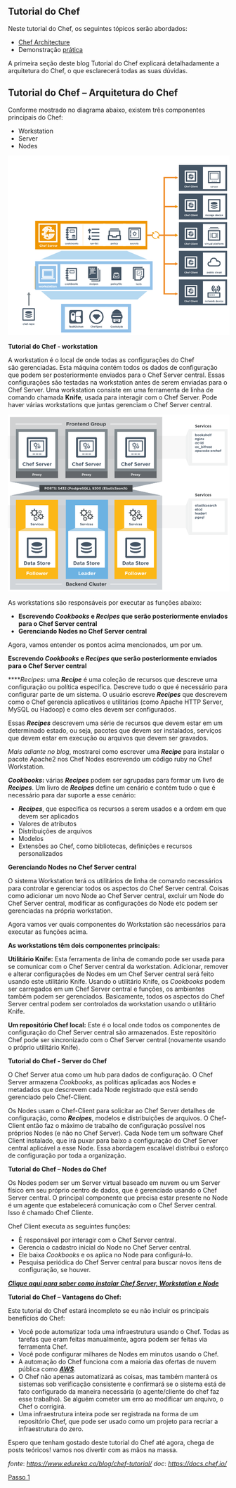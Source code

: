**Tutorial do Chef**
-----------------

Neste tutorial do Chef, os seguintes tópicos serão abordados:

* [Chef Architecture](#chef_architecture)
* Demonstração [prática](#hands_on)

A primeira seção deste blog Tutorial do Chef explicará detalhadamente a arquitetura do Chef, o que esclarecerá todas as suas dúvidas.

**Tutorial do Chef – Arquitetura do Chef**
-------------------------------------

Conforme mostrado no diagrama abaixo, existem três componentes principais do Chef:

* Workstation
* Server
* Nodes

![chef-architeture](images/chef-00-01.png)

**Tutorial do Chef - workstation**

A workstation é o local de onde todas as configurações do Chef são gerenciadas. Esta máquina contém todos os dados de configuração que podem ser posteriormente enviados para o Chef Server central. Essas configurações são testadas na workstation antes de serem enviadas para o Chef Server. Uma workstation consiste em uma ferramenta de linha de comando chamada **Knife**, usada para interagir com o Chef Server. Pode haver várias workstations que juntas gerenciam o Chef Server central.

![chef-architeture](images/chef-00-02.png)

As workstations são responsáveis por executar as funções abaixo:

* **Escrevendo _Cookbooks_ e **_Recipes_** que serão posteriormente enviados para o Chef Server central**
* **Gerenciando Nodes no Chef Server central**

Agora, vamos entender os pontos acima mencionados, um por um.

**Escrevendo _Cookbooks_ e **_Recipes_** que serão posteriormente enviados para o Chef Server central**

****_Recipes_**:** uma **_Recipe_** é uma coleção de recursos que descreve uma configuração ou política específica. Descreve tudo o que é necessário para configurar parte de um sistema. O usuário escreve **_Recipes_** que descrevem como o Chef gerencia aplicativos e utilitários (como Apache HTTP Server, MySQL ou Hadoop) e como eles devem ser configurados.

Essas **_Recipes_** descrevem uma série de recursos que devem estar em um determinado estado, ou seja, pacotes que devem ser instalados, serviços que devem estar em execução ou arquivos que devem ser gravados.

_Mais adiante no blog_, mostrarei como escrever uma **_Recipe_** para instalar o pacote Apache2 nos Chef Nodes escrevendo um código ruby no Chef Workstation.

**_Cookbooks_:** várias **_Recipes_** podem ser agrupadas para formar um livro de **_Recipes_**. Um livro de **_Recipes_** define um cenário e contém tudo o que é necessário para dar suporte a esse cenário:

* **_Recipes_**, que especifica os recursos a serem usados e a ordem em que devem ser aplicados
* Valores de atributos
* Distribuições de arquivos
*   Modelos
* Extensões ao Chef, como bibliotecas, definições e recursos personalizados

**Gerenciando Nodes no Chef Server central**

O sistema Workstation terá os utilitários de linha de comando necessários para controlar e gerenciar todos os aspectos do Chef Server central. Coisas como adicionar um novo Node ao Chef Server central, excluir um Node do Chef Server central, modificar as configurações do Node etc podem ser gerenciadas na própria workstation.

Agora vamos ver quais componentes do Workstation são necessários para executar as funções acima.

**As workstations têm dois componentes principais:**

**Utilitário Knife:** Esta ferramenta de linha de comando pode ser usada para se comunicar com o Chef Server central da workstation. Adicionar, remover e alterar configurações de Nodes em um Chef Server central será feito usando este utilitário Knife. Usando o utilitário Knife, os _Cookbooks_ podem ser carregados em um Chef Server central e funções, os ambientes também podem ser gerenciados. Basicamente, todos os aspectos do Chef Server central podem ser controlados da workstation usando o utilitário Knife.

**Um repositório Chef local:** Este é o local onde todos os componentes de configuração do Chef Server central são armazenados. Este repositório Chef pode ser sincronizado com o Chef Server central (novamente usando o próprio utilitário Knife).

**Tutorial do Chef - Server do Chef**

O Chef Server atua como um hub para dados de configuração. O Chef Server armazena _Cookbooks_, as políticas aplicadas aos Nodes e metadados que descrevem cada Node registrado que está sendo gerenciado pelo Chef-Client.

Os Nodes usam o Chef-Client para solicitar ao Chef Server detalhes de configuração, como **_Recipes_**, modelos e distribuições de arquivos. O Chef-Client então faz o máximo de trabalho de configuração possível nos próprios Nodes (e não no Chef Server). Cada Node tem um software Chef Client instalado, que irá puxar para baixo a configuração do Chef Server central aplicável a esse Node. Essa abordagem escalável distribui o esforço de configuração por toda a organização.

**Tutorial do Chef – Nodes do Chef**

Os Nodes podem ser um Server virtual baseado em nuvem ou um Server físico em seu próprio centro de dados, que é gerenciado usando o Chef Server central. O principal componente que precisa estar presente no Node é um agente que estabelecerá comunicação com o Chef Server central. Isso é chamado Chef Cliente.

Chef Client executa as seguintes funções:

* É responsável por interagir com o Chef Server central.
* Gerencia o cadastro inicial do Node no Chef Server central.
* Ele baixa _Cookbooks_ e os aplica no Node para configurá-lo.
* Pesquisa periódica do Chef Server central para buscar novos itens de configuração, se houver.

_**[Clique aqui para saber como instalar Chef Server, Workstation e Node](00-install.md)**_

**Tutorial do Chef – Vantagens do Chef:**

Este tutorial do Chef estará incompleto se eu não incluir os principais benefícios do Chef:

* Você pode automatizar toda uma infraestrutura usando o Chef. Todas as tarefas que eram feitas manualmente, agora podem ser feitas via ferramenta Chef.
* Você pode configurar milhares de Nodes em minutos usando o Chef.
* A automação do Chef funciona com a maioria das ofertas de nuvem pública como [**_AWS_**](https://www.edureka.co/blog/amazon-aws-tutorial/).
* O Chef não apenas automatizará as coisas, mas também manterá os sistemas sob verificação consistente e confirmará se o sistema está de fato configurado da maneira necessária (o agente/cliente do chef faz esse trabalho). Se alguém cometer um erro ao modificar um arquivo, o Chef o corrigirá.
* Uma infraestrutura inteira pode ser registrada na forma de um repositório Chef, que pode ser usado como um projeto para recriar a infraestrutura do zero.

Espero que tenham gostado deste tutorial do Chef até agora, chega de posts teóricos! vamos nos divertir com as mãos na massa.

_fonte_: _https://www.edureka.co/blog/chef-tutorial/_
_doc_: _https://docs.chef.io/_ 

[Passo 1](01-steps.md)